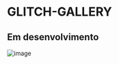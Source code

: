 # GLITCH-GALLERY
## Em desenvolvimento

![image](https://user-images.githubusercontent.com/90284411/169666421-a08731a4-4500-48d6-be27-d8e86a68f607.png)
